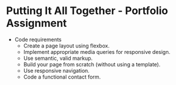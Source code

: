# Putting It All Together - Portfolio Assignment

* Code requirements
    * Create a page layout using flexbox.
    * Implement appropriate media queries for responsive design.
    * Use semantic, valid markup.
    * Build your page from scratch (without using a template).
    * Use responsive navigation.
    * Code a functional contact form.